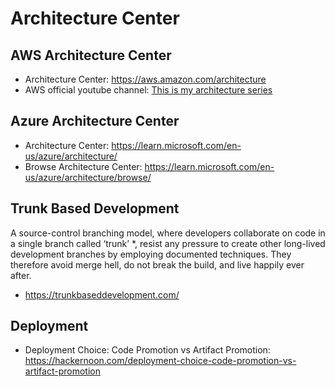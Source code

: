# Architecture Center
## AWS Architecture Center
- Architecture Center: https://aws.amazon.com/architecture
- AWS official youtube channel: [This is my architecture series](https://youtube.com/playlist?list=PLhr1KZpdzukdeX8mQ2qO73bg6UKQHYsHb&si=ztggdByRdqW9tKvl)
## Azure Architecture Center
- Architecture Center: https://learn.microsoft.com/en-us/azure/architecture/
- Browse Architecture Center: https://learn.microsoft.com/en-us/azure/architecture/browse/

## Trunk Based Development
A source-control branching model, where developers collaborate on code in a single branch called ‘trunk’ *, resist any pressure to create other long-lived development branches by employing documented techniques. They therefore avoid merge hell, do not break the build, and live happily ever after.
- https://trunkbaseddevelopment.com/

## Deployment
- Deployment Choice: Code Promotion vs Artifact Promotion: https://hackernoon.com/deployment-choice-code-promotion-vs-artifact-promotion

